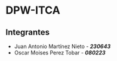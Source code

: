 # DPW-ITCA

## Integrantes
- Juan Antonio Martínez Nieto  - **_230643_**
- Oscar Moises Perez Tobar - **_080223_**
